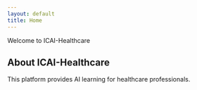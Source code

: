 ```yaml
---
layout: default
title: Home
---
```


<div class="banner">Welcome to ICAI-Healthcare</div>

<div class="content">
    <h2>About ICAI-Healthcare</h2>
    <p>This platform provides AI learning for healthcare professionals.</p>
</div>
